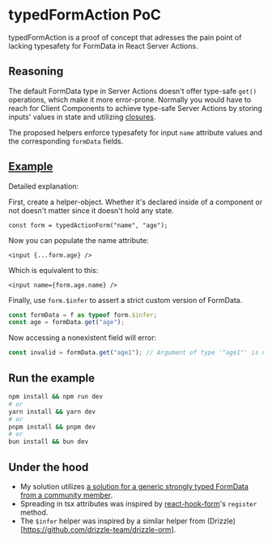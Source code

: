 # typedFormAction PoC

typedFormAction is a proof of concept that adresses the pain point of lacking typesafety for FormData in React Server Actions.

## Reasoning

The default FormData type in Server Actions doesn't offer type-safe `get()` operations, which make it more error-prone. Normally you would have to reach for Client Components to achieve type-safe Server Actions by storing inputs' values in state and utilizing [closures](https://nextjs.org/docs/app/building-your-application/data-fetching/server-actions-and-mutations#closures-and-encryption).

The proposed helpers enforce typesafety for input `name` attribute values and the corresponding `formData` fields.

## [Example](https://github.com/bohdancho/typed-form-action/blob/751bebb2182669ca69228aea2a60863848fc006c/src/app/page.tsx#L3-L33)

Detailed explanation:

First, create a helper-object. Whether it's declared inside of a component or not doesn't matter since it doesn't hold any state.
```tsx
const form = typedActionForm("name", "age");
```

Now you can populate the name attribute:
```tsx
<input {...form.age} />
```
Which is equivalent to this:
```tsx
<input name={form.age.name} />
```

Finally, use `form.$infer` to assert a strict custom version of FormData.
```ts
const formData = f as typeof form.$infer;
const age = formData.get("age");
```

Now accessing a nonexistent field will error:
```ts
const invalid = formData.get("age1"); // Argument of type '"age1"' is not assignable to parameter of type '"name" | "age"'. [2345]
```

## Run the example
```bash
npm install && npm run dev
# or
yarn install && yarn dev
# or
pnpm install && pnpm dev
# or
bun install && bun dev
```

## Under the hood

- My solution utilizes [a solution for a generic strongly typed FormData from a community member](https://github.com/microsoft/TypeScript/issues/43797#issuecomment-1311633838).
- Spreading in tsx attributes was inspired by [react-hook-form](https://github.com/react-hook-form/react-hook-form)'s `register` method.
- The `$infer` helper was inspired by a similar helper from (Drizzle)[https://github.com/drizzle-team/drizzle-orm].
